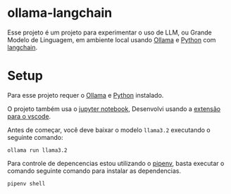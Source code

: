 # ollama-langchain

Esse projeto é um projeto para experimentar o uso de LLM, ou Grande Modelo de Linguagem, em ambiente local usando [Ollama](https://ollama.com/) e [Python](https://www.python.org/) com [langchain](https://www.langchain.com/).

# Setup
Para esse projeto requer o [Ollama](https://ollama.com/) e [Python](https://www.python.org/) instalado.

O projeto também usa o [jupyter notebook](https://jupyter.org/), Desenvolvi usando a [extensão para o vscode](https://marketplace.visualstudio.com/items?itemName=ms-toolsai.jupyter&ssr=false#overview).

Antes de começar, você deve baixar o modelo `llama3.2` executando o seguinte comando:
```
ollama run llama3.2
```

Para controle de depencencias estou utilizando o [pipenv](https://pipenv.pypa.io/en/latest/), basta executar o comando seguinte comando para instalar as dependencias.
```
pipenv shell
```